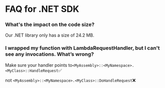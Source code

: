 # FAQ for .NET SDK

### What's the impact on the code size?&#x20;

&#x20;Our .NET library only has a size of 24.2 MB.

### **I wrapped my function with LambdaRequestHandler, but I can't see any invocations. What’s wrong?**

Make sure your handler points to`<MyAssembly>::<MyNamespace>.<MyClass>::HandleRequest`✅

not `<MyAssembly>::<MyNamespace>.<MyClass>::DoHandleRequest`❌
